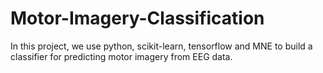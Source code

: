 # Motor-Imagery-Classification
In this project, we use python, scikit-learn, tensorflow and MNE to build a classifier for predicting motor imagery from EEG data.
